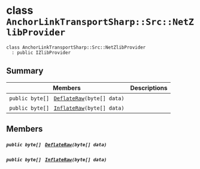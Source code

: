 # class `AnchorLinkTransportSharp::Src::NetZlibProvider` 

```
class AnchorLinkTransportSharp::Src::NetZlibProvider
  : public IZlibProvider
```

## Summary

 Members                                | Descriptions                                
----------------------------------------|---------------------------------------------
`public byte[] ` [`DeflateRaw`](#class_anchor_link_transport_sharp_1_1_src_1_1_net_zlib_provider_1ab4cd08727b89c5f99d7b2d645ac1cec3)`(byte[] data)` | 
`public byte[] ` [`InflateRaw`](#class_anchor_link_transport_sharp_1_1_src_1_1_net_zlib_provider_1accd576915914b882075ec4340088f163)`(byte[] data)` | 

## Members

##### `public byte[] ` [`DeflateRaw`](#class_anchor_link_transport_sharp_1_1_src_1_1_net_zlib_provider_1ab4cd08727b89c5f99d7b2d645ac1cec3)`(byte[] data)` 

##### `public byte[] ` [`InflateRaw`](#class_anchor_link_transport_sharp_1_1_src_1_1_net_zlib_provider_1accd576915914b882075ec4340088f163)`(byte[] data)` 

